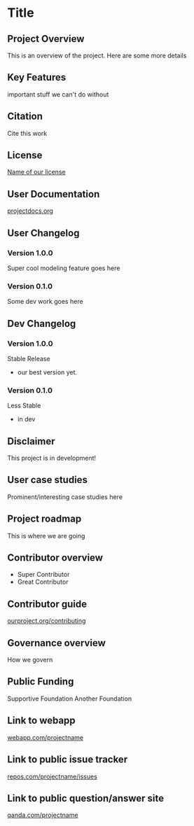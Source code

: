 # Title

Project Overview
-----------------
This is an overview of the project.
Here are some more details

Key Features
-------------
important stuff we can't do without

Citation
--------
Cite this work

License
--------
[Name of our license](link/to/text.txt)

User Documentation
-------------------
[projectdocs.org](projectdocs.org)

User Changelog
---------------
### Version 1.0.0
Super cool modeling feature goes here

### Version 0.1.0
Some dev work goes here

Dev Changelog
--------------
### Version 1.0.0
Stable Release
- our best version yet.

### Version 0.1.0
Less Stable
- in dev

Disclaimer
----------
This project is in development!

User case studies
-----------------
Prominent/interesting case studies here

Project roadmap
----------------
This is where we are going

Contributor overview
---------------------
- Super Contributor
- Great Contributor

Contributor guide
-------------------
[ourproject.org/contributing](ourproject.org/contributing)

Governance overview
--------------------
How we govern

Public Funding
---------------
Supportive Foundation
Another Foundation

Link to webapp
--------------
[webapp.com/projectname](webapp.com/projectname)

Link to public issue tracker
-----------------------------
[repos.com/projectname/issues](repos.com/projectname/issues)

Link to public question/answer site
-----------------------------------
[qanda.com/projectname](qanda.com/projectname)